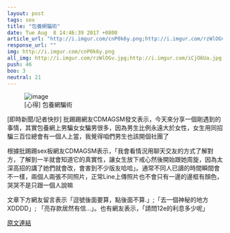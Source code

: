 ```yaml
---
layout: post
tags: sex
title: "包養網騙術"
date: Tue Aug  8 14:46:39 2017 +0800
article_url: "http://i.imgur.com/cnP0k6y.png;http://i.imgur.com/rzWlOGv.jpg;http://i.imgur.com/iCjO6Ua.jpg;http://i.imgur.com/u8Ls5tP.jpg;http://i.imgur.com/59BSIal.jpg;http://i.imgur.com/J5C3muV.jpg"
response_url: ""
img: http://i.imgur.com/cnP0k6y.png
all_img: http://i.imgur.com/rzWlOGv.jpg;http://i.imgur.com/iCjO6Ua.jpg;http://i.imgur.com/u8Ls5tP.jpg;http://i.imgur.com/59BSIal.jpg;http://i.imgur.com/J5C3muV.jpg
push: 46
boo: 3
neutral: 21
---
```


<figure>
<img src="http://i.imgur.com/cnP0k6y.png" alt="image">
<figcaption>
[心得] 包養網騙術
</figcaption>
</figure>



[即時新聞/記者快抄] 批踢踢網友CDMAGSM發文表示，今天來分享一個剛遇到的事情，其實包養網上男騙女女騙男很多，因為男生比例永遠大於女性，女生用同招騙三百位總會有一個人上當，我覺得咱們男生也該開個社團了

根據批踢踢sex板網友CDMAGSM表示，「我會看情況用聊天交友的方式了解對方，了解到一半就會知道它的真實性，讓女生放下戒心然後開始跟她周旋，因為太深高招的講了她們就會改，會害到不少版友哈哈」。通常不同人已讀的時間瞬間會不一樣，兩個人兩張不同照片，正常Line上傳照片也不會只有一邊的邊框有顏色，哭哭不是只跟一個人說嘛

文章下方網友留言表示「逗號後面要算，點後面不算.」;「去一個神秘的地方XDDDD」; 「亮存款居然有信...」。也有網友表示，「請問12e的利息多少呢」

<a href = "https://www.ptt.cc/bbs/sex/M.1502174801.A.B5D.html">原文連結</a>

